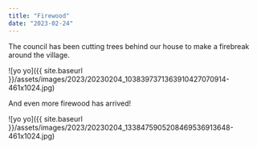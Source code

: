 ```yaml
---
title: "Firewood"
date: "2023-02-24"
---
```


The council has been cutting trees behind our house to make a firebreak around the village.

![yo yo]({{ site.baseurl }}/assets/images/2023/20230204_1038397371363910427070914-461x1024.jpg)

And even more firewood has arrived!

![yo yo]({{ site.baseurl }}/assets/images/2023/20230204_1338475905208469536913648-461x1024.jpg)

